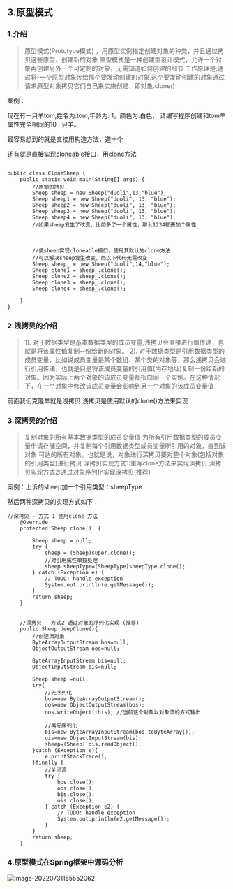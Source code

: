 ## 3.原型模式

### 1.介绍

> 原型模式(Prototype模式) ，用原型实例指定创建对象的种类，并且通过拷贝这些原型，创建新的对象
> 原型模式是一种创建型设计模式，允许一个对象再创建另外一个可定制的对象，无需知道如何创建的细节
> 工作原理是:通过将-一个原型对象传给那个要发动创建的对象,这个要发动创建的对象通过请求原型对象拷贝它们自己来实施创建，即对象.clone()



案例：

现在有一只羊tom,姓名为:tom,年龄为: 1，颜色为:白色， 请编写程序创建和tom羊属性完全相同的10 .
只羊。

最容易想到的就是直接用构造方法，造十个

还有就是直接实现cloneable接口，用clone方法

```

public class CloneSheep {
    public static void main(String[] args) {
        //原始的拷贝
        Sheep sheep = new Sheep("duoli",13,"blue");
        Sheep sheep1 = new Sheep("duoli", 13, "blue");
        Sheep sheep2 = new Sheep("duoli", 13, "blue");
        Sheep sheep3 = new Sheep("duoli", 13, "blue");
        Sheep sheep4 = new Sheep("duoli", 13, "blue");
        //如果sheep发生了改变，比如多了一个属性，那么1234都要加个属性



        //使sheep实现cloneable接口，使用其默认的clone方法
        //可以解决sheep发生改变，而以下代码无需改变
        Sheep sheep_ = new Sheep("duoli",14,"blue");
        Sheep clone1 = sheep_.clone();
        Sheep clone2 = sheep_.clone();
        Sheep clone3 = sheep_.clone();
        Sheep clone4 = sheep_.clone();

    }
}
```



### 2.**浅拷贝的介绍**

> 1). 对于数据类型是基本数据类型的成员变量,浅拷贝会直接进行值传递，也就是将该属性值复制--份给新的对象。
> 2). 对于数据类型是引用数据类型的成员变量，比如说成员变量是某个数组、某个类的对象等，那么浅拷贝会进行引用传递，也就是只是将该成员变量的引用值(内存地址)复制一份给新的对象。因为实际上两个对象的该成员变量都指向同一个实例。在这种情况下，在一个对象中修改该成员变量会影响到另一个对象的该成员变量值

前面我们克隆羊就是浅拷贝
浅拷贝是使用默认的clone()方法来实现

### 3.**深拷贝的介绍**

> 复制对象的所有基本数据类型的成员变量值
> 为所有引用数据类型的成员变量申请存储空间，并复制每个引用数据类型成员变量所引用的对象，直到该对象
> 可达的所有对象。也就是说，对象进行深拷贝要对整个对象(包括对象的引用类型)进行拷贝
> 深拷贝实现方式1:重写clone方法来实现深拷贝
> 深拷贝实现方式2:通过对象序列化实现深拷贝(推荐)

案例：上诉的sheep加一个引用类型：sheepType

然后两种深拷贝的实现方式如下：

```
//深拷贝 - 方式 1 使用clone 方法
	@Override
	protected Sheep clone()  {

		Sheep sheep = null;
		try {
			sheep = (Sheep)super.clone();
			//对引用属性单独处理
			sheep.sheepType=(SheepType)sheepType.clone();
		} catch (Exception e) {
			// TODO: handle exception
			System.out.println(e.getMessage());
		}
		return sheep;
	}
	
	
	//深拷贝 - 方式2 通过对象的序列化实现 (推荐)
	public Sheep deepClone(){
		//创建流对象
		ByteArrayOutputStream bos=null;
		ObjectOutputStream oos=null;

		ByteArrayInputStream bis=null;
		ObjectInputStream ois=null;

		Sheep sheep =null;
		try{
			//先序列化
			bos=new ByteArrayOutputStream();
			oos=new ObjectOutputStream(bos);
			oos.writeObject(this); //当前这个对象以对象流的方式输出

			//再反序列化
			bis=new ByteArrayInputStream(bos.toByteArray());
			ois=new ObjectInputStream(bis);
			sheep=(Sheep) ois.readObject();
		}catch (Exception e){
			e.printStackTrace();
		}finally {
			//关闭流
			try {
				bos.close();
				oos.close();
				bis.close();
				ois.close();
			} catch (Exception e2) {
				// TODO: handle exception
				System.out.println(e2.getMessage());
			}
		}
		return sheep;
	}
```

### 4.原型模式在Spring框架中源码分析
![image-20220731155552062](https://xingqiu-tuchuang-1256524210.cos.ap-shanghai.myqcloud.com/2025/202207312050709.png)
